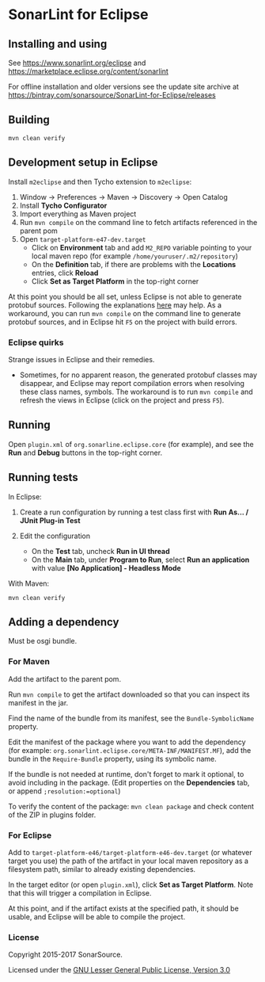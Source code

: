 SonarLint for Eclipse
=====================

Installing and using
--------------------

See https://www.sonarlint.org/eclipse and https://marketplace.eclipse.org/content/sonarlint  

For offline installation and older versions see the update site archive at https://bintray.com/sonarsource/SonarLint-for-Eclipse/releases

Building
--------

    mvn clean verify

Development setup in Eclipse
----------------------------

Install `m2eclipse` and then Tycho extension to `m2eclipse`:

1. Window -> Preferences -> Maven -> Discovery -> Open Catalog
2. Install **Tycho Configurator**
3. Import everything as Maven project
4. Run `mvn compile` on the command line to fetch artifacts referenced in the parent pom
5. Open `target-platform-e47-dev.target`
    - Click on **Environment** tab and add `M2_REPO` variable pointing to your local maven repo (for example `/home/youruser/.m2/repository`)
    - On the **Definition** tab, if there are problems with the **Locations** entries, click **Reload**
    - Click **Set as Target Platform** in the top-right corner

At this point you should be all set, unless Eclipse is not able to generate protobuf sources.
Following the explanations [here](https://github.com/trustin/os-maven-plugin) may help.
As a workaround, you can run `mvn compile` on the command line to generate protobuf sources,
and in Eclipse hit `F5` on the project with build errors.

### Eclipse quirks

Strange issues in Eclipse and their remedies.

- Sometimes, for no apparent reason, the generated protobuf classes may disappear,
  and Eclipse may report compilation errors when resolving these class names, symbols.
  The workaround is to run `mvn compile` and refresh the views in Eclipse (click on the project and press `F5`).

Running
-------

Open `plugin.xml` of `org.sonarline.eclipse.core` (for example), and see the **Run** and **Debug** buttons in the top-right corner.

Running tests
-------------

In Eclipse:

1. Create a run configuration by running a test class first with **Run As... / JUnit Plug-in Test**

2. Edit the configuration

    - On the **Test** tab, uncheck **Run in UI thread**
    - On the **Main** tab, under **Program to Run**, select **Run an application** with value **[No Application] - Headless Mode**

With Maven:

    mvn clean verify

Adding a dependency
-------------------

Must be osgi bundle.

### For Maven

Add the artifact to the parent pom.

Run `mvn compile` to get the artifact downloaded so that you can inspect its manifest in the jar.

Find the name of the bundle from its manifest, see the `Bundle-SymbolicName` property.

Edit the manifest of the package where you want to add the dependency (for example: `org.sonarlint.eclipse.core/META-INF/MANIFEST.MF`), add the bundle in the `Require-Bundle` property, using its symbolic name.

If the bundle is not needed at runtime, don't forget to mark it optional, to avoid including in the package.
(Edit properties on the **Dependencies** tab, or append `;resolution:=optional`)

To verify the content of the package: `mvn clean package` and check content of the ZIP in plugins folder.

### For Eclipse

Add to `target-platform-e46/target-platform-e46-dev.target` (or whatever target you use) the path of the artifact in your local maven repository as a filesystem path, similar to already existing dependencies.

In the target editor (or open `plugin.xml`), click **Set as Target Platform**.
Note that this will trigger a compilation in Eclipse.

At this point, and if the artifact exists at the specified path, it should be usable, and Eclipse will be able to compile the project.

### License

Copyright 2015-2017 SonarSource.

Licensed under the [GNU Lesser General Public License, Version 3.0](http://www.gnu.org/licenses/lgpl.txt)
